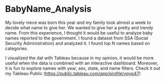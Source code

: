 # BabyName_Analysis

My lovely niece was born this year and my family took almost a week to decide what name to give her. We wanted to give her a pretty and trendy name. From this experience, I thought it would be useful to analyze baby names reported to the government. I found a dataset from SSA (Social Security Administration) and analyzed it. I found top N names based on categories. 

I visualized the dat with Tableau because in my opinion, it would be more useful when the data is combined with an interactive dashboard. Moreover, it is fun to explore names with year, sex, state, and name filters. Check it out my Tableau Public (https://public.tableau.com/app/profile/ypyp47)
